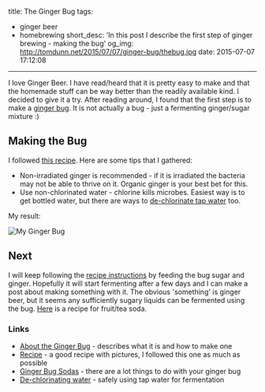 title: The Ginger Bug
tags:
  - ginger beer
  - homebrewing
short_desc: 'In this post I describe the first step of ginger brewing - making the bug'
og_img: http://tomdunn.net/2015/07/07/ginger-bug/thebug.jpg
date: 2015-07-07 17:12:08
---

I love Ginger Beer. I have read/heard that it is pretty easy to make and that the homemade stuff can be way better than the readily available kind. I decided to give it a try. After reading around, I found that the first step is to make a [ginger bug]. It is not actually a bug - just a fermenting ginger/sugar mixture :)

## Making the Bug
I followed [this recipe][ginger beer recipe]. Here are some tips that I gathered:

* Non-irradiated ginger is recommended - if it is irradiated the bacteria may not be able to thrive on it. Organic ginger is your best bet for this.
* Use non-chlorinated water - chlorine kills microbes. Easiest way is to get bottled water, but there are ways to [de-chlorinate tap water][de-chlorinate water] too.

My result:

![My Ginger Bug](/2015/07/07/ginger-bug/thebug.jpg)

## Next
I will keep following the [recipe instructions][ginger beer recipe] by feeding the bug sugar and ginger. Hopefully it will start fermenting after a few days and I can make a post about making something with it. The obvious 'something' is ginger beer, but it seems any sufficiently sugary liquids can be fermented using the bug. [Here][ginger soda] is a recipe for fruit/tea soda.

### Links
* [About the Ginger Bug][ginger bug] - describes what it is and how to make one
* [Recipe][ginger beer recipe] - a good recipe with pictures, I followed this one as much as possible
* [Ginger Bug Sodas][ginger soda] - there are a lot things to do with your ginger bug
* [De-chlorinating water][de-chlorinate water] - safely using tap water for fermentation


[ginger bug]: http://nourishedkitchen.com/ginger-bug/
[ginger beer recipe]: http://phickle.com/fermentation-basics-ginger-beer/
[ginger soda]: http://wholelifestylenutrition.com/recipes/drinks/organic-fermented-ginger-bug-soda-recipe/
[de-chlorinate water]: http://homebrew.stackexchange.com/questions/3447/what-are-the-various-ways-to-remove-chlorine-chloramine-from-tap-water
